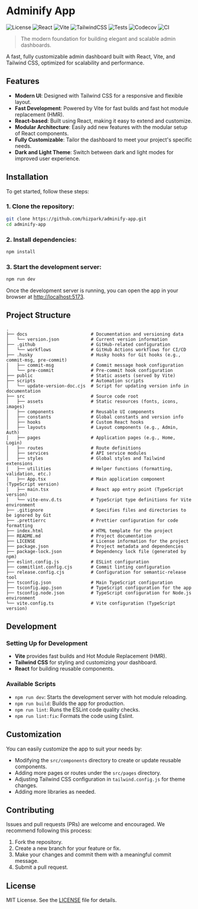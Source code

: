 # Adminify App

![License](https://img.shields.io/github/license/hizpark/adminify-app)
![React](https://img.shields.io/badge/React-61DAFB?style=flat-square&logo=react&logoColor=white)
![Vite](https://img.shields.io/badge/Vite-646CFF?style=flat-square&logo=vite&logoColor=white)
![TailwindCSS](https://img.shields.io/badge/Tailwind%20CSS-06B6D4?style=flat-square&logo=tailwind-css&logoColor=white)
![Tests](https://img.shields.io/badge/tests-Jest-brightgreen)
![Codecov](https://img.shields.io/codecov/c/github/hizpark/adminify-app)
![CI](https://github.com/hizpark/adminify-app/actions/workflows/cicd.yml/badge.svg)

> The modern foundation for building elegant and scalable admin dashboards.

A fast, fully customizable admin dashboard built with React, Vite, and Tailwind CSS, optimized for scalability and performance.

## Features

- **Modern UI**: Designed with Tailwind CSS for a responsive and flexible layout.
- **Fast Development**: Powered by Vite for fast builds and fast hot module replacement (HMR).
- **React-based**: Built using React, making it easy to extend and customize.
- **Modular Architecture**: Easily add new features with the modular setup of React components.
- **Fully Customizable**: Tailor the dashboard to meet your project's specific needs.
- **Dark and Light Theme**: Switch between dark and light modes for improved user experience.

## Installation

To get started, follow these steps:

### 1. Clone the repository:

```bash
git clone https://github.com/hizpark/adminify-app.git
cd adminify-app
```

### 2. Install dependencies:

```bash
npm install
```

### 3. Start the development server:

```bash
npm run dev
```

Once the development server is running, you can open the app in your browser at [http://localhost:5173](http://localhost:5173).

## Project Structure

```text
.
├── docs                        # Documentation and versioning data
│   └── version.json            # Current version information
├── .github                     # GitHub-related configuration
│   └── workflows               # GitHub Actions workflows for CI/CD
├── .husky                      # Husky hooks for Git hooks (e.g., commit-msg, pre-commit)
│   ├── commit-msg              # Commit message hook configuration
│   └── pre-commit              # Pre-commit hook configuration
├── public                      # Static assets (served by Vite)
├── scripts                     # Automation scripts
│   └── update-version-doc.cjs  # Script for updating version info in documentation
├── src                         # Source code root
│   ├── assets                  # Static resources (fonts, icons, images)
│   ├── components              # Reusable UI components
│   ├── constants               # Global constants and version info
│   ├── hooks                   # Custom React hooks
│   ├── layouts                 # Layout components (e.g., Admin, Auth)
│   ├── pages                   # Application pages (e.g., Home, Login)
│   ├── routes                  # Route definitions
│   ├── services                # API service modules
│   ├── styles                  # Global styles and Tailwind extensions
│   ├── utilities               # Helper functions (formatting, validation, etc.)
│   ├── App.tsx                 # Main application component (TypeScript version)
│   ├── main.tsx                # React app entry point (TypeScript version)
│   └── vite-env.d.ts           # TypeScript type definitions for Vite environment
├── .gitignore                  # Specifies files and directories to be ignored by Git
├── .prettierrc                 # Prettier configuration for code formatting
├── index.html                  # HTML template for the project
├── README.md                   # Project documentation
├── LICENSE                     # License information for the project
├── package.json                # Project metadata and dependencies
├── package-lock.json           # Dependency lock file (generated by npm)
├── eslint.config.js            # ESLint configuration
├── commitlint.config.cjs       # Commit linting configuration
├── release.config.cjs          # Configuration for semantic-release tool
├── tsconfig.json               # Main TypeScript configuration
├── tsconfig.app.json           # TypeScript configuration for the app
├── tsconfig.node.json          # TypeScript configuration for Node.js environment
└── vite.config.ts              # Vite configuration (TypeScript version)
```

## Development

### Setting Up for Development

- **Vite** provides fast builds and Hot Module Replacement (HMR).
- **Tailwind CSS** for styling and customizing your dashboard.
- **React** for building reusable components.

### Available Scripts

- `npm run dev`: Starts the development server with hot module reloading.
- `npm run build`: Builds the app for production.
- `npm run lint`: Runs the ESLint code quality checks.
- `npm run lint:fix`: Formats the code using Eslint.

## Customization

You can easily customize the app to suit your needs by:

- Modifying the `src/components` directory to create or update reusable components.
- Adding more pages or routes under the `src/pages` directory.
- Adjusting Tailwind CSS configuration in `tailwind.config.js` for theme changes.
- Adding more libraries as needed.

## Contributing

Issues and pull requests (PRs) are welcome and encouraged. We recommend following this process:

1. Fork the repository.
2. Create a new branch for your feature or fix.
3. Make your changes and commit them with a meaningful commit message.
4. Submit a pull request.

## License

MIT License. See the [LICENSE](LICENSE) file for details.
